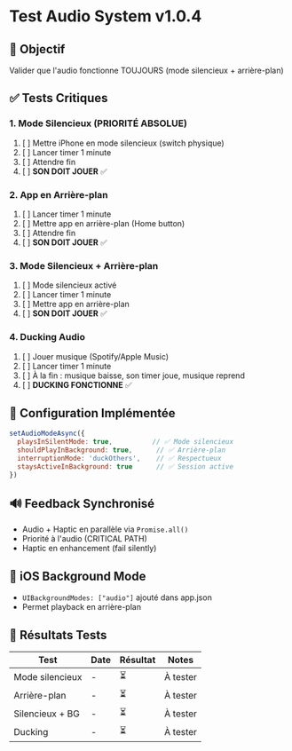 # Test Audio System v1.0.4

## 🎯 Objectif
Valider que l'audio fonctionne TOUJOURS (mode silencieux + arrière-plan)

## ✅ Tests Critiques

### 1. Mode Silencieux (PRIORITÉ ABSOLUE)
1. [ ] Mettre iPhone en mode silencieux (switch physique)
2. [ ] Lancer timer 1 minute
3. [ ] Attendre fin
4. [ ] **SON DOIT JOUER** ✅

### 2. App en Arrière-plan
1. [ ] Lancer timer 1 minute
2. [ ] Mettre app en arrière-plan (Home button)
3. [ ] Attendre fin
4. [ ] **SON DOIT JOUER** ✅

### 3. Mode Silencieux + Arrière-plan
1. [ ] Mode silencieux activé
2. [ ] Lancer timer 1 minute
3. [ ] Mettre app en arrière-plan
4. [ ] **SON DOIT JOUER** ✅

### 4. Ducking Audio
1. [ ] Jouer musique (Spotify/Apple Music)
2. [ ] Lancer timer 1 minute
3. [ ] À la fin : musique baisse, son timer joue, musique reprend
4. [ ] **DUCKING FONCTIONNE** ✅

## 📝 Configuration Implémentée

```javascript
setAudioModeAsync({
  playsInSilentMode: true,          // ✅ Mode silencieux
  shouldPlayInBackground: true,      // ✅ Arrière-plan
  interruptionMode: 'duckOthers',    // ✅ Respectueux
  staysActiveInBackground: true      // ✅ Session active
})
```

## 🔊 Feedback Synchronisé
- Audio + Haptic en parallèle via `Promise.all()`
- Priorité à l'audio (CRITICAL PATH)
- Haptic en enhancement (fail silently)

## 📱 iOS Background Mode
- `UIBackgroundModes: ["audio"]` ajouté dans app.json
- Permet playback en arrière-plan

## 🧪 Résultats Tests

| Test | Date | Résultat | Notes |
|------|------|----------|-------|
| Mode silencieux | - | ⏳ | À tester |
| Arrière-plan | - | ⏳ | À tester |
| Silencieux + BG | - | ⏳ | À tester |
| Ducking | - | ⏳ | À tester |